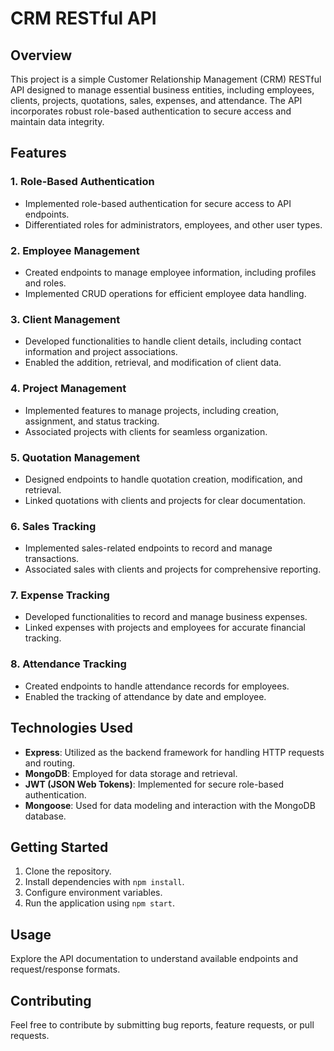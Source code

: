 # CRM RESTful API

## Overview

This project is a simple Customer Relationship Management (CRM) RESTful API designed to manage essential business entities, including employees, clients, projects, quotations, sales, expenses, and attendance. The API incorporates robust role-based authentication to secure access and maintain data integrity.

## Features

### 1. Role-Based Authentication

- Implemented role-based authentication for secure access to API endpoints.
- Differentiated roles for administrators, employees, and other user types.

### 2. Employee Management

- Created endpoints to manage employee information, including profiles and roles.
- Implemented CRUD operations for efficient employee data handling.

### 3. Client Management

- Developed functionalities to handle client details, including contact information and project associations.
- Enabled the addition, retrieval, and modification of client data.

### 4. Project Management

- Implemented features to manage projects, including creation, assignment, and status tracking.
- Associated projects with clients for seamless organization.

### 5. Quotation Management

- Designed endpoints to handle quotation creation, modification, and retrieval.
- Linked quotations with clients and projects for clear documentation.

### 6. Sales Tracking

- Implemented sales-related endpoints to record and manage transactions.
- Associated sales with clients and projects for comprehensive reporting.

### 7. Expense Tracking

- Developed functionalities to record and manage business expenses.
- Linked expenses with projects and employees for accurate financial tracking.

### 8. Attendance Tracking

- Created endpoints to handle attendance records for employees.
- Enabled the tracking of attendance by date and employee.

## Technologies Used

- **Express**: Utilized as the backend framework for handling HTTP requests and routing.
- **MongoDB**: Employed for data storage and retrieval.
- **JWT (JSON Web Tokens)**: Implemented for secure role-based authentication.
- **Mongoose**: Used for data modeling and interaction with the MongoDB database.

## Getting Started

1. Clone the repository.
2. Install dependencies with `npm install`.
3. Configure environment variables.
4. Run the application using `npm start`.

## Usage

Explore the API documentation to understand available endpoints and request/response formats.

## Contributing

Feel free to contribute by submitting bug reports, feature requests, or pull requests.
